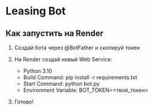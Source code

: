 
# Leasing Bot

## Как запустить на Render

1. Создай бота через @BotFather и скопируй токен
2. На Render создай новый Web Service:
   - Python 3.10
   - Build Command: pip install -r requirements.txt
   - Start Command: python bot.py
   - Environment Variable: BOT_TOKEN=<твой_токен>

3. Готово!
